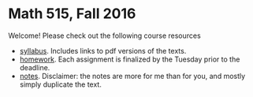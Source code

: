 # Math 515, Fall 2016

Welcome! Please check out the following course resources
* [syllabus](http://github.com/scoskey/m515/blob/master/syll.md). Includes links to pdf versions of the texts.
* [homework](http://github.com/scoskey/m515/blob/master/homework.md). Each assignment is finalized by the Tuesday prior to the deadline.
* [notes](http://latex.aslushnikov.com/compile?git=http://github.com/scoskey/m515&target=notes.tex). Disclaimer: the notes are more for me than for you, and mostly simply duplicate the text.
